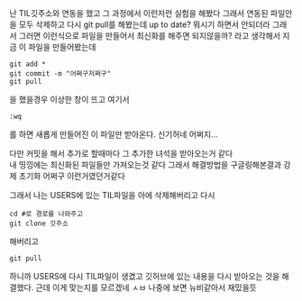 난 TIL깃주소와 연동을 했고 그 과정에서 이런저런 실험을 해봤다
그래서 연동된 파일안을 모두 삭제하고 다시 git pull를 해봤는데 up to date? 뭐시기 하면서 안되더라
그래서 그러면 이런식으로 파일을 만들어서 
최신화를 해주면 되지않을까?
라고 생각해서 지금 이 파일을 만들어봤는데
```
git add *
git commit -m "어쩌구저쩌구"
git pull
```
을 했을경우 이상한 창이 뜨고 여기서 
```
:wq 
```
를 하면 새롭게 만들어진 이 파일만 받아온다.
신기허네 어쩌지...

다만 커밋을 해서 추가로 할때마다 그 추가한 녀석을 받아오는거 같다 <br>
내 띵낑에는 최신화된 파일들만 가져오는것 같다
그래서 해결방법을 구글링해본결과 강제 초기화 어쩌구 이런거였던거같다

그래서 나는 USERS에 있는 TIL파일을 아에 삭제해버리고
다시
```
cd #로 경로를 나와주고 
git clone 깃주소
```
해버리고

```
git pull
```
하니까 USERS에 다시 TIL파일이 생겼고
깃허브에 있는 내용을 다시 받아오는 것을 해결했다.
근데 이게 맞는지를 모르겠네 ㅅㅂ
나중에 보면 뉴비같아서 재밌을듯

